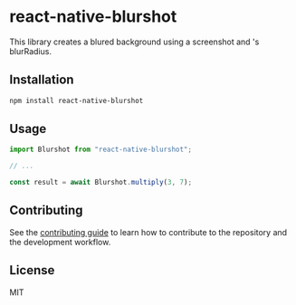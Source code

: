 # react-native-blurshot

This library creates a blured background using a screenshot and <Image />'s blurRadius.

## Installation

```sh
npm install react-native-blurshot
```

## Usage

```js
import Blurshot from "react-native-blurshot";

// ...

const result = await Blurshot.multiply(3, 7);
```

## Contributing

See the [contributing guide](CONTRIBUTING.md) to learn how to contribute to the repository and the development workflow.

## License

MIT
